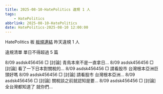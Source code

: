 ```yaml
---
title: 2025-08-10-HatePolitics 違規 1 人
tags:
    - HatePolitics
abbrlink: 2025-08-10-HatePolitics
date: HatePolitics-2025-08-10 12:00:00
---
```

HatePolitics 板 [板規連結](https://www.ptt.cc/bbs/HatePolitics/M.1617115262.A.D60.html)
昨天違規 1 人
<!-- more -->

違規清單
單日不得超過 5 篇

8/09 asdsk456456 □ [討論] 青鳥本來不是一直拿日…
8/09 asdsk456456 □ [討論] 看了一下日本對關稅的…
8/09 asdsk456456 □ 請看股市 台灣根本亞洲巨頭好嗎
8/09 asdsk456456 □ [討論] 請看股市 台灣根本亞洲…
8/09 asdsk456456 □ [討論] 關稅談之前就認知是要…
8/09 asdsk456456 □ [討論] 全台灣都知道了 就你們…